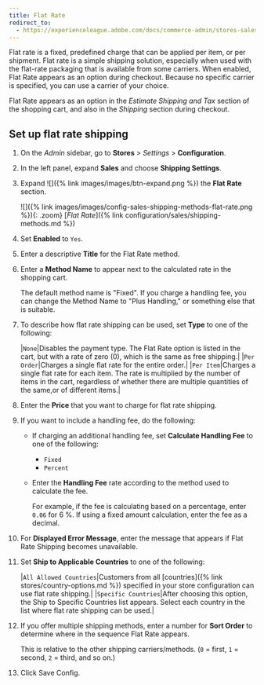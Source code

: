 ```yaml
---
title: Flat Rate
redirect_to:
  - https://experienceleague.adobe.com/docs/commerce-admin/stores-sales/delivery/basic-methods/shipping-flat-rate.html
---
```


Flat rate is a fixed, predefined charge that can be applied per item, or per shipment. Flat rate is a simple shipping solution, especially when used with the flat-rate packaging that is available from some carriers. When enabled, Flat Rate appears as an option during checkout. Because no specific carrier is specified, you can use a carrier of your choice.

Flat Rate appears as an option in the _Estimate Shipping and Tax_ section of the shopping cart, and also in the _Shipping_ section during checkout.

## Set up flat rate shipping

1. On the _Admin_ sidebar, go to **Stores** > _Settings_ > **Configuration**.

1. In the left panel, expand **Sales** and choose **Shipping Settings**.

1. Expand ![]({% link images/images/btn-expand.png %}) the **Flat Rate** section.

   ![]({% link images/images/config-sales-shipping-methods-flat-rate.png %}){: .zoom}
   [*Flat Rate*]({% link configuration/sales/shipping-methods.md %})

1. Set **Enabled** to `Yes`.

1. Enter a descriptive **Title** for the Flat Rate method.

1. Enter a **Method Name** to appear next to the calculated rate in the shopping cart.

   The default method name is "Fixed". If you charge a handling fee, you can change the Method Name to "Plus Handling," or something else that is suitable.

1. To describe how flat rate shipping can be used, set **Type** to one of the following:

   |`None`|Disables the payment type. The Flat Rate option is listed in the cart, but with a rate of zero (0), which is the same as free shipping.|
   |`Per Order`|Charges a single flat rate for the entire order.|
   |`Per Item`|Charges a single flat rate for each item. The rate is multiplied by the number of items in the cart, regardless of whether there are multiple quantities of the same,or of different items.|

1. Enter the **Price** that you want to charge for flat rate shipping.

1. If you want to include a handling fee, do the following:

   - If charging an additional handling fee, set **Calculate Handling Fee** to one of the following:

      - `Fixed`
      - `Percent`

   - Enter the **Handling Fee** rate according to the method used to calculate the fee.

      For example, if the fee is calculating based on a percentage, enter `0.06` for 6 %. If using a fixed amount calculation, enter the fee as a decimal.

1. For **Displayed Error Message**, enter the message that appears if Flat Rate Shipping becomes unavailable.

1. Set **Ship to Applicable Countries** to one of the following:

   |`All Allowed Countries`|Customers from all [countries]({% link stores/country-options.md %}) specified in your store configuration can use flat rate shipping.|
   |`Specific Countries`|After choosing this option, the Ship to Specific Countries list appears. Select each country in the list where flat rate shipping can be used.|

1. If you offer multiple shipping methods, enter a number for **Sort Order** to determine where in the sequence Flat Rate appears.

   This is relative to the other shipping carriers/methods. (`0` = first, `1` = second, `2` = third, and so on.)

1. Click <span class="btn">Save Config</span>.
